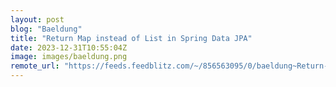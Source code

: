 ```yaml
---
layout: post
blog: "Baeldung"
title: "Return Map instead of List in Spring Data JPA"
date: 2023-12-31T10:55:04Z
image: images/baeldung.png
remote_url: "https://feeds.feedblitz.com/~/856563095/0/baeldung~Return-Map-instead-of-List-in-Spring-Data-JPA"
---
```

